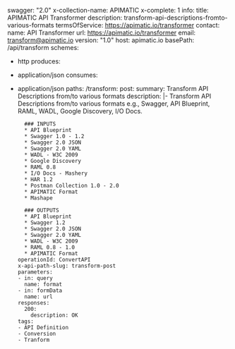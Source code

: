 swagger: "2.0"
x-collection-name: APIMATIC
x-complete: 1
info:
  title: APIMATIC API Transformer
  description: transform-api-descriptions-fromto-various-formats
  termsOfService: https://apimatic.io/transformer
  contact:
    name: API Transformer
    url: https://apimatic.io/transformer
    email: transform@apimatic.io
  version: "1.0"
host: apimatic.io
basePath: /api/transform
schemes:
- http
produces:
- application/json
consumes:
- application/json
paths:
  /transform:
    post:
      summary: Transform API Descriptions from/to various formats
      description: |-
        Transform API Descriptions from/to various formats e.g., Swagger, API Blueprint, RAML, WADL, Google Discovery, I/O Docs.

        ### INPUTS
        * API Blueprint
        * Swagger 1.0 - 1.2
        * Swagger 2.0 JSON
        * Swagger 2.0 YAML
        * WADL - W3C 2009
        * Google Discovery
        * RAML 0.8
        * I/O Docs - Mashery
        * HAR 1.2
        * Postman Collection 1.0 - 2.0
        * APIMATIC Format
        * Mashape

        ### OUTPUTS
        * API Blueprint
        * Swagger 1.2
        * Swagger 2.0 JSON
        * Swagger 2.0 YAML
        * WADL - W3C 2009
        * RAML 0.8 - 1.0
        * APIMATIC Format
      operationId: ConvertAPI
      x-api-path-slug: transform-post
      parameters:
      - in: query
        name: format
      - in: formData
        name: url
      responses:
        200:
          description: OK
      tags:
      - API Definition
      - Conversion
      - Tranform